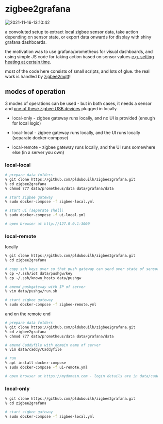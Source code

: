 zigbee2grafana
=========

![2021-11-16-13:10:42](https://user-images.githubusercontent.com/760637/142053394-65e2f879-c3a1-4012-97e7-445ff372732b.png)

a convoluted setup to extract local zigbee sensor data, take action depending on sensor state, or export data onwards for display with shiny grafana dashboards.

the motivation was to use grafana/prometheus for visual dashboards, and using simple JS code for taking action based on sensor values [e.g. setting heating at certain time](https://github.com/pldubouilh/zigbee2grafana/blob/main/dockers/logic/index.js). 

most of the code here consists of small scripts, and lots of glue. the real work is handled by [zigbee2mqtt](https://github.com/Koenkk/zigbee2mqtt)!

## modes of operation

3 modes of operations can be used - but in both cases, it needs a sensor and [one of these zigbee USB devices](https://www.amazon.de/-/en/dp/B08F9F276S/) plugged in locally.

* local-only - zigbee gateway runs locally, and no UI is provided (enough for local logic)

* local-local - zigbee gateway runs locally, and the UI runs locally (separate docker-compose)

* local-remote - zigbee gateway runs locally, and the UI runs somewhere else (in a server you own)

### local-local

```sh
# prepare data folders
% git clone https://github.com/pldubouilh/zigbee2grafana.git
% cd zigbee2grafana
% chmod 777 data/prometheus/data data/grafana/data

# start zigbee gateway
% sudo docker-compose -f zigbee-local.yml

# start ui (separate shell)
% sudo docker-compose -f ui-local.yml

# open browser at http://127.0.0.1:3000
```

### local-remote
locally
```sh
% git clone https://github.com/pldubouilh/zigbee2grafana.git
% cd zigbee2grafana

# copy ssh keys over so that push gateway can send over state of sensors
% cp ~/.ssh/iot data/pushgw/key
% cp ~/.ssh/known_hosts data/pushgw

# amend pushgateway with IP of server
% vim data/pushgw/run.sh

# start zigbee gateway
% sudo docker-compose -f zigbee-remote.yml
```

and on the remote end
```sh
# prepare data folders
% git clone https://github.com/pldubouilh/zigbee2grafana.git
% cd zigbee2grafana
% chmod 777 data/prometheus/data data/grafana/data

# amend Caddyfile with domain name of server
% vim data/caddy/Caddyfile

# run
% apt install docker-compose
% sudo docker-compose -f ui-remote.yml

# open browser at https://mydomain.com - login details are in data/caddy/Caddyfile
```

### local-only

```sh
% git clone https://github.com/pldubouilh/zigbee2grafana.git
% cd zigbee2grafana

# start zigbee gateway
% sudo docker-compose -f zigbee-local.yml
```
